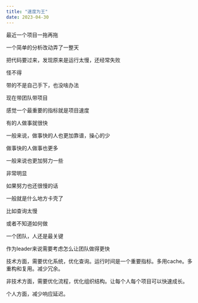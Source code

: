 ```yaml
---
title: "速度为王"
date: 2023-04-30
---
```


最近一个项目一拖再拖

一个简单的分析改动弄了一整天

把代码要过来，发现原来是运行太慢，还经常失败

怪不得

带的不是自己手下，也没啥办法

现在带团队带项目

感觉一个最重要的指标就是项目速度

有的人做事就很快

一般来说，做事快的人也更加靠谱，操心的少

做事快的人做事也更多

一般来说也更加努力一些

非常明显

如果努力也还很慢的话

一般就是什么地方卡壳了

比如查询太慢

或者不知道如何做

一个团队，人还是最关键

作为leader来说需要考虑怎么让团队做得更快

技术方面，需要优化系统，优化查询。运行时间是一个重要指标。多用cache。多重构和复用。减少冗余。

非技术方面，需要优化流程，优化组织结构。让每个人每个项目可以快速成长。

个人方面，减少响应延迟。
